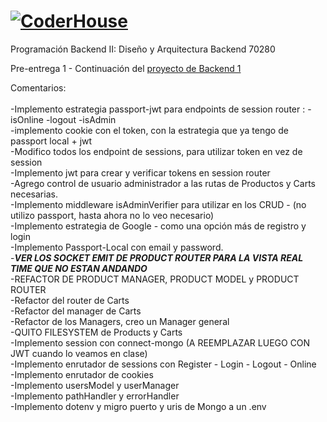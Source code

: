 # [![CoderHouse](https://www.coderhouse.com/imgs/ch.svg)](https://www.coderhouse.com/)

Programación Backend II: Diseño y Arquitectura Backend 70280

Pre-entrega 1 - Continuación del [proyecto de Backend 1](https://github.com/agusrod9/Backend1-PE1.git)

Comentarios: <br>
<br>
-Implemento estrategia passport-jwt para endpoints de session router : -isOnline -logout -isAdmin <br>
-implemento cookie con el token, con la estrategia que ya tengo de passport local + jwt<br>
-Modifico todos los endpoint de sessions, para utilizar token en vez de session<br>
-Implemento jwt para crear y verificar tokens en session router<br>
-Agrego control de usuario administrador a las rutas de Productos y Carts necesarias. <br>
-Implemento middleware isAdminVerifier para utilizar en los CRUD - (no utilizo passport, hasta ahora no lo veo necesario) <br>
-Implemento estrategia de Google - como una opción más de registro y login <br>
-Implemento Passport-Local con email y password.<br>
-***VER LOS SOCKET EMIT DE PRODUCT ROUTER PARA LA VISTA REAL TIME QUE NO ESTAN ANDANDO*** <br>
-REFACTOR DE PRODUCT MANAGER, PRODUCT MODEL y PRODUCT ROUTER <br>
-Refactor del router de Carts <br>
-Refactor del manager de Carts <br>
-Refactor de los Managers, creo un Manager general <br>
-QUITO FILESYSTEM de Products y Carts<br>
-Implemento session con connect-mongo (A REEMPLAZAR LUEGO CON JWT cuando lo veamos en clase) <br>
-Implemento enrutador de sessions con Register - Login - Logout - Online<br>
-Implemento enrutador de cookies <br>
-Implemento usersModel y userManager <br>
-Implemento pathHandler y errorHandler<br>
-Implemento dotenv y migro puerto y uris de Mongo a un .env